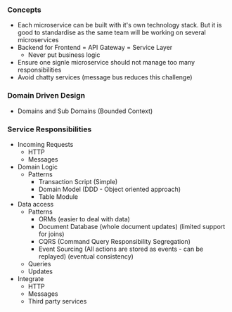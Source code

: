 ### Concepts
- Each microservice can be built with it's own technology stack. But it is good to standardise as the same team will be working on several microservices
- Backend for Frontend = API Gateway = Service Layer
  - Never put business logic
- Ensure one signle microservice should not manage too many responsibilities
- Avoid chatty services (message bus reduces this challenge)

### Domain Driven Design
- Domains and Sub Domains (Bounded Context)

### Service Responsibilities
- Incoming Requests
  - HTTP
  - Messages
- Domain Logic
  - Patterns
    - Transaction Script (Simple)
    - Domain Model (DDD - Object oriented approach)
    - Table Module 
- Data access
  - Patterns
    - ORMs (easier to deal with data)
    - Document Database (whole document updates) (limited support for joins)
    - CQRS (Command Query Responsibility Segregation)
    - Event Sourcing (All actions are stored as events - can be replayed) (eventual consistency)
  - Queries
  - Updates
- Integrate
  - HTTP
  - Messages
  - Third party services 





